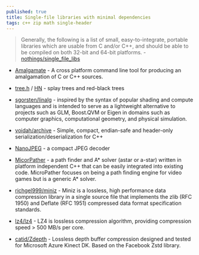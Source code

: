 ```yaml
---
published: true
title: Single-file libraries with minimal dependencies
tags: c++ zip math single-header
---
```

> Generally, the following is a list of small, easy-to-integrate, portable libraries which are usable from C and/or C++, and should be able to be compiled on both 32-bit and 64-bit platforms. - [nothings/single_file_libs](https://github.com/nothings/single_file_libs)

- [Amalgamate](https://github.com/vinniefalco/Amalgamate) - A cross platform command line tool for producing an amalgamation of C or C++ sources.

- [tree.h](https://github.com/openbsd/src/blob/c1d6f13173b788e34852a303bda0c5a53861979e/sys/sys/tree.h) / [HN](https://news.ycombinator.com/item?id=26746674) - splay trees and red-black trees

- [sgorsten/linalg](https://github.com/sgorsten/linalg#matrices) - inspired by the syntax of popular shading and compute languages and is intended to serve as a lightweight alternative to projects such as GLM, Boost.QVM or Eigen in domains such as computer graphics, computational geometry, and physical simulation.

- [voidah/archive](https://github.com/voidah/archive) - Simple, compact, endian-safe and header-only serialization/deserialization for C++

- [NanoJPEG](https://keyj.emphy.de/nanojpeg/) - a compact JPEG decoder

- [MicorPather](http://www.grinninglizard.com/MicroPather/) - a path finder and A* solver (astar or a-star) written in platform independent C++ that can be easily integrated into existing code. MicroPather focuses on being a path finding engine for video games but is a generic A* solver.

- [richgel999/miniz](https://github.com/richgel999/miniz) - Miniz is a lossless, high performance data compression library in a single source file that implements the zlib (RFC 1950) and Deflate (RFC 1951) compressed data format specification standards.

- [lz4/lz4](https://github.com/lz4/lz4) - LZ4 is lossless compression algorithm, providing compression speed > 500 MB/s per core.

- [catid/Zdepth](https://github.com/catid/Zdepth) - Lossless depth buffer compression designed and tested for Microsoft Azure Kinect DK. Based on the Facebook Zstd library.
